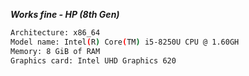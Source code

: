 ***Works fine - HP (8th Gen)***
```bash
Architecture: x86_64
Model name: Intel(R) Core(TM) i5-8250U CPU @ 1.60GH
Memory: 8 GiB of RAM
Graphics card: Intel UHD Graphics 620
```
